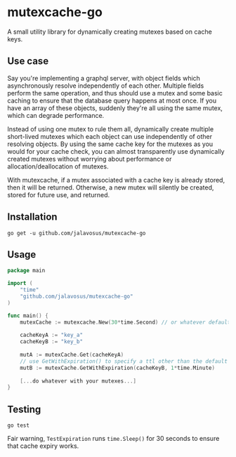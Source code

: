 # mutexcache-go

A small utility library for dynamically creating mutexes based on cache keys. 

## Use case

Say you're implementing a graphql server, with object fields which asynchronously resolve independently of each other. 
Multiple fields perform the same operation, and thus should use a mutex and some basic caching to ensure that the 
database query happens at most once. If you have an array of these objects, suddenly they're all using the same mutex,
which can degrade performance. 

Instead of using one mutex to rule them all, dynamically create multiple short-lived mutexes which each object can use 
independently of other resolving objects. By using the same cache key for the mutexes as you would for your cache check,
you can almost transparently use dynamically created mutexes without worrying about performance or allocation/deallocation
of mutexes. 

With mutexcache, if a mutex associated with a cache key is already stored, then it will be returned. Otherwise, a new 
mutex will silently be created, stored for future use, and returned. 

## Installation

`go get -u github.com/jalavosus/mutexcache-go`

## Usage

```go
package main

import (
    "time"
    "github.com/jalavosus/mutexcache-go"
)

func main() {
    mutexCache := mutexcache.New(30*time.Second) // or whatever default ttl you'd like to use
    
    cacheKeyA := "key_a"
    cacheKeyB := "key_b"
    
    mutA := mutexCache.Get(cacheKeyA)
    // use GetWithExpiration() to specify a ttl other than the default ttl.
    mutB := mutexCache.GetWithExpiration(cacheKeyB, 1*time.Minute)
    
    [...do whatever with your mutexes...]
}
```

## Testing

`go test`

Fair warning, `TestExpiration` runs `time.Sleep()` for 30 seconds to ensure that
cache expiry works. 